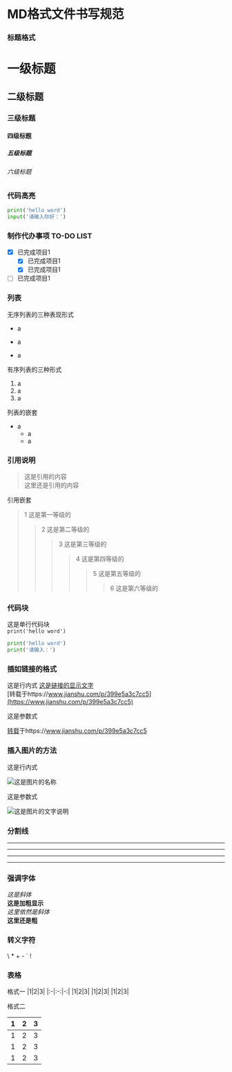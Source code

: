 MD格式文件书写规范
===
### 标题格式
# 一级标题
## 二级标题
### 三级标题
#### 四级标题
##### 五级标题
###### 六级标题

### 代码高亮
``` python
print('hello word')
input('请输入你好：')
```

### 制作代办事项 TO-DO LIST

- [x] 已完成项目1
    - [x] 已完成项目1
    - [x] 已完成项目1

- [ ] 已完成项目1

### 列表

无序列表的三种表现形式
+ a
- a
* a

有序列表的三种形式
1. a
2. a
3. a

列表的嵌套

- a
    - a
    - a

### 引用说明

> 这是引用的内容 \
> 这里还是引用的内容

引用嵌套

> 1 这是第一等级的
>> 2 这是第二等级的
>>> 3 这是第三等级的
>>>> 4 这是第四等级的
>>>>> 5 这是第五等级的
>>>>>> 6 这是第六等级的

### 代码块

这是单行代码块 \
`print('hello word')`

``` python
print('hello word')
print('请输入：')
```

### 插如链接的格式

这是行内式
[这是链接的显示文字](https://www.jianshu.com/p/399e5a3c7cc5 "title属性放置在这")\
[转载于https://www.jianshu.com/p/399e5a3c7cc5](https://www.jianshu.com/p/399e5a3c7cc5)

这是参数式

[转载]: https://www.jianshu.com/p/399e5a3c7cc5
[转载]于https://www.jianshu.com/p/399e5a3c7cc5

### 插入图片的方法

这是行内式

![这是图片的名称](https://i.loli.net/2020/04/26/OsWhtaXx6MZvqBT.jpg)

这是参数式

[这是图片的文字说明]: https://i.loli.net/2020/04/26/OsWhtaXx6MZvqBT.jpg

![这是图片的文字说明]

### 分割线

---

- - -

***

* * * 

### 强调字体

*这是斜体* \
**这是加粗显示** \
_这里依然是斜体_ \
__这里还是粗__

### 转义字符

\\
\*
\+
\-
\`
\!

### 表格

格式一
|1|2|3|
|:-|:-:|-:|
|1|2|3|
|1|2|3|
|1|2|3|

格式二

|1|2|3|
|:---|:----:|---:|
|1|2|3|
|1|2|3|
|1|2|3|
